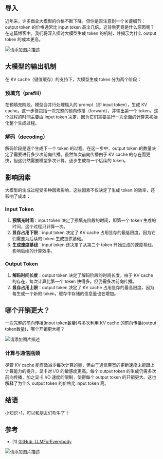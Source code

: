## 导入

近年来，许多商业大模型的价格不断下降，但你是否注意到一个关键细节：output token 的价格通常比 input token 高出几倍。这背后究竟是什么原因呢？在这篇博客中，我们将深入探讨大模型生成 token 的机制，并揭示为什么 output token 的成本更高。

![请添加图片描述](https://i-blog.csdnimg.cn/direct/36772da353dd4d12b04a177dd908d864.png)

## 大模型的输出机制
在 KV cache（键值缓存）的支持下，大模型生成 token 分为两个阶段：

### 预填充（prefill）
在预填充阶段，模型会并行处理输入的 prompt（即 input token），生成 KV cache。这一步骤包括一次完整的前向传播（forward），并输出第一个 token。这个过程的时间主要由 input token 决定，因为它们需要进行一次全面的计算来初始化整个生成过程。

### 解码（decoding）
解码阶段是逐个生成下一个 token 的过程。在这一步中，output token 的数量决定了需要进行多少次前向传播。虽然每次前向传播由于 KV cache 的存在而更快，但这仍然需要模型多次计算，逐步生成每一个后续的 token。

## 影响因素
大模型的生成过程受多种因素影响，这些因素不仅决定了生成 token 的效率，还影响了成本：

### Input Token
1. **预填充时间**：input token 决定了预填充阶段的时间，即第一个 token 生成的时间，这个过程只计算一次。
2. **显存占用下限**：input token 决定了 KV cache 占用显存的最低限度，因为它们需要为后续的 token 生成提供基础。
3. **生成速度基线**：input token 还决定了从第二个 token 开始生成的速度基线，影响后续的计算效率。

### Output Token
1. **解码时间长度**：output token 决定了解码阶段的时间长度。由于 KV cache 的存在，每次计算比第一个 token 快得多，但仍需多次前向传播。
2. **显存占用上限**：output token 决定了 KV cache 占用显存的最高限度，因为每生成一个新的 token，缓存中存储的信息量也在增加。

## 哪个开销更大？
一次完整的前向传播(input token数量)与多次利用 KV cache 的前向传播(output token数量)，哪个开销更大呢？

![请添加图片描述](https://i-blog.csdnimg.cn/direct/e76239e525c743d091994be740f631e5.png)

### 计算与通信瓶颈
尽管 KV cache 能有效减少每次计算的量，但由于通信带宽的更新速度未能跟上计算能力的提升，显卡对 I/O 的敏感度更高。每个 output token 的生成仍需多次前向传播，加之显卡 I/O 速度的限制，使得每个 output token 的开销更大。这也解释了为什么 output token 的价格比 input token 高。

## 结语
小知识+1，可以和朋友们吹牛了！
## 参考
- [1] [GitHub: LLMForEverybody](https://github.com/luhengshiwo/LLMForEverybody)

![请添加图片描述](https://i-blog.csdnimg.cn/direct/02e55ad5e30040b599b45c4cc6b811ad.png)
